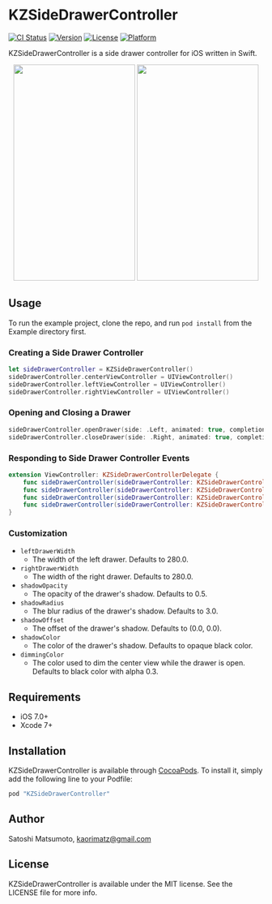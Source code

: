 # KZSideDrawerController

[![CI Status](http://img.shields.io/travis/kaorimatz/KZSideDrawerController.svg?style=flat-square)](https://travis-ci.org/kaorimatz/KZSideDrawerController)
[![Version](https://img.shields.io/cocoapods/v/KZSideDrawerController.svg?style=flat-square)](http://cocoapods.org/pods/KZSideDrawerController)
[![License](https://img.shields.io/cocoapods/l/KZSideDrawerController.svg?style=flat-square)](http://cocoapods.org/pods/KZSideDrawerController)
[![Platform](https://img.shields.io/cocoapods/p/KZSideDrawerController.svg?style=flat-square)](http://cocoapods.org/pods/KZSideDrawerController)

KZSideDrawerController is a side drawer controller for iOS written in Swift.

<p align="center">
  <img src="http://kaorimatz.github.io/KZSideDrawerController/screenshots/1.png" width="240" height="426"/>
  <img src="http://kaorimatz.github.io/KZSideDrawerController/screenshots/2.png" width="240" height="426"/>
</p>

## Usage

To run the example project, clone the repo, and run `pod install` from the Example directory first.

### Creating a Side Drawer Controller

```swift
let sideDrawerController = KZSideDrawerController()
sideDrawerController.centerViewController = UIViewController()
sideDrawerController.leftViewController = UIViewController()
sideDrawerController.rightViewController = UIViewController()
```

### Opening and Closing a Drawer

```swift
sideDrawerController.openDrawer(side: .Left, animated: true, completion: nil)
sideDrawerController.closeDrawer(side: .Right, animated: true, completion: nil)
```

### Responding to Side Drawer Controller Events

```swift
extension ViewController: KZSideDrawerControllerDelegate {
    func sideDrawerController(sideDrawerController: KZSideDrawerController, willOpenViewController viewController: UIViewController, forSide side: KZDrawerSide, animated: Bool) {}
    func sideDrawerController(sideDrawerController: KZSideDrawerController, didOpenViewController viewController: UIViewController, forSide side: KZDrawerSide, animated: Bool) {}
    func sideDrawerController(sideDrawerController: KZSideDrawerController, willCloseViewController viewController: UIViewController, forSide side: KZDrawerSide, animated: Bool) {}
    func sideDrawerController(sideDrawerController: KZSideDrawerController, didCloseViewController viewController: UIViewController, forSide side: KZDrawerSide, animated: Bool) {}
}
```

### Customization

- `leftDrawerWidth`
    - The width of the left drawer. Defaults to 280.0.
- `rightDrawerWidth`
    - The width of the right drawer. Defaults to 280.0.
- `shadowOpacity`
    - The opacity of the drawer's shadow. Defaults to 0.5.
- `shadowRadius`
    - The blur radius of the drawer's shadow. Defaults to 3.0.
- `shadowOffset`
    - The offset of the drawer's shadow. Defaults to (0.0, 0.0).
- `shadowColor`
    - The color of the drawer's shadow. Defaults to opaque black color.
- `dimmingColor`
    - The color used to dim the center view while the drawer is open. Defaults to black color with alpha 0.3.

## Requirements

- iOS 7.0+
- Xcode 7+

## Installation

KZSideDrawerController is available through [CocoaPods](http://cocoapods.org). To install
it, simply add the following line to your Podfile:

```ruby
pod "KZSideDrawerController"
```

## Author

Satoshi Matsumoto, kaorimatz@gmail.com

## License

KZSideDrawerController is available under the MIT license. See the LICENSE file for more info.
